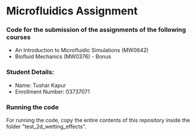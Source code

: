 # Microfluidics Assignment

### Code for the submission of the assignments of the following courses 

  - An Introduction to Microfluidic Simulations (MW0642)
  - Biofluid Mechanics (MW0376) - Bonus

### Student Details:

  - Name: Tushar Kapur
  - Enrollment Number: 03737071

### Running the code

For running the code, copy the entire contents of this repository inside the folder "test_2d_wetting_effects".
